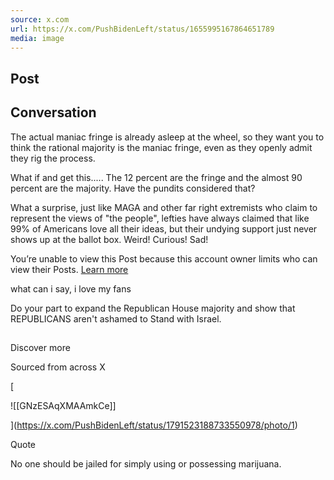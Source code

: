 ```yaml
---
source: x.com
url: https://x.com/PushBidenLeft/status/1655995167864651789
media: image
---
```


## Post

## Conversation

The actual maniac fringe is already asleep at the wheel, so they want you to think the rational majority is the maniac fringe, even as they openly admit they rig the process.



What if and get this..... The 12 percent are the fringe and the almost 90 percent are the majority. Have the pundits considered that?

What a surprise, just like MAGA and other far right extremists who claim to represent the views of "the people", lefties have always claimed that like 99% of Americans love all their ideas, but their undying support just never shows up at the ballot box. Weird! Curious! Sad!

You’re unable to view this Post because this account owner limits who can view their Posts. [Learn more](https://help.twitter.com/rules-and-policies/notices-on-twitter)

what can i say, i love my fans

Do your part to expand the Republican House majority and show that REPUBLICANS aren't ashamed to Stand with Israel.

## 

Discover more

Sourced from across X

[

![[GNzESAqXMAAmkCe]]



](https://x.com/PushBidenLeft/status/1791523188733550978/photo/1)

Quote

No one should be jailed for simply using or possessing marijuana.
